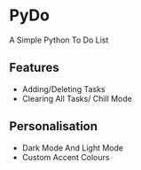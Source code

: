 # PyDo
A Simple Python To Do List

## Features
- Adding/Deleting Tasks
- Clearing All Tasks/ Chill Mode

## Personalisation
- Dark Mode And Light Mode
- Custom Accent Colours
